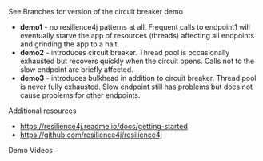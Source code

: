 See Branches for version of the circuit breaker demo
* **demo1** - no resilience4j patterns at all. Frequent calls to endpoint1 will eventually starve the app of resources (threads) affecting all endpoints and grinding the app to a halt.
* **demo2** - introduces circuit breaker. Thread pool is occasionally exhausted but recovers quickly when the circuit opens. Calls not to the slow endpoint are briefly affected.
* **demo3** - introduces bulkhead in addition to circuit breaker. Thread pool is never fully exhausted. Slow endpoint still has problems but does not cause problems for other endpoints.

Additional resources
* https://resilience4j.readme.io/docs/getting-started
* https://github.com/resilience4j/resilience4j

Demo Videos


